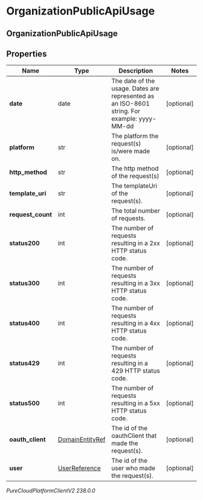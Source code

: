 # OrganizationPublicApiUsage

## OrganizationPublicApiUsage

## Properties

|Name | Type | Description | Notes|
|------------ | ------------- | ------------- | -------------|
| **date** | date | The date of the usage. Dates are represented as an ISO-8601 string. For example: yyyy-MM-dd | [optional] |
| **platform** | str | The platform the request(s) is/were made on. | [optional] |
| **http_method** | str | The http method of the request(s) | [optional] |
| **template_uri** | str | The templateUri of the request(s). | [optional] |
| **request_count** | int | The total number of requests. | [optional] |
| **status200** | int | The number of requests resulting in a 2xx HTTP status code. | [optional] |
| **status300** | int | The number of requests resulting in a 3xx HTTP status code. | [optional] |
| **status400** | int | The number of requests resulting in a 4xx HTTP status code. | [optional] |
| **status429** | int | The number of requests resulting in a 429 HTTP status code. | [optional] |
| **status500** | int | The number of requests resulting in a 5xx HTTP status code. | [optional] |
| **oauth_client** | [DomainEntityRef](DomainEntityRef) | The id of the oauthClient that made the request(s). | [optional] |
| **user** | [UserReference](UserReference) | The id of the user who made the request(s). | [optional] |



_PureCloudPlatformClientV2 238.0.0_
